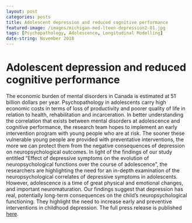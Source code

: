 ```yaml
---
layout: post
categories: posts
title: Adolescent depression and reduced cognitive performance
featured-image: /images/michigan-med-lteen-depression2-01.jpg
tags: [Psychopathology, Adolescence, Longitudinal Modelling]
date-string: November 2018
---
```


# Adolescent depression and reduced cognitive performance

The economic burden of mental disorders in Canada is estimated at 51 billion dollars per year. Psychopathology in adolescents carry high economic costs in terms of loss of productivity and poorer quality of life in relation to health, rehabilitation and incarceration. In better understanding the correlation that exists between mental disorders at adolescence and cognitive performance, the research team hopes to implement an early intervention program with young people who are at risk. The sooner these vulnerable young people are provided with preventative interventions, the more we can protect them from the negative consequences of depression on neuropsychological outcomes. In light of the findings of our study entitled “Effect of depressive symptoms on the evolution of neuropsychological functions over the course of adolescence”, the researchers are highlighting the need for an in-depth examination of the neuropsychological correlates of depressive symptoms in adolescents. However, adolescence is a time of great physical and emotional changes, and important neuromaturation. Our findings suggest that depression has real, potentially long-term consequences on the child’s neuropsychological functioning. They highlight the need to increase early and preventive interventions in childhood depression. The full press release is published <a href="https://research.chusj.org/en/Communications/Nouvelles/2018/Depression-a-l-adolescence-et-performances-Cognit">here</a>.
